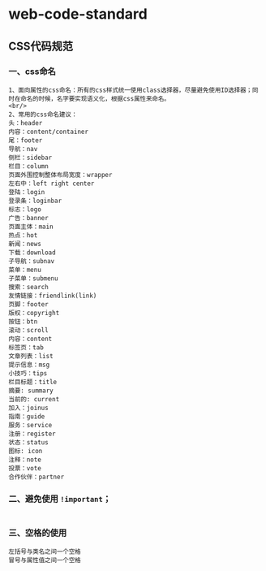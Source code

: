 # web-code-standard
## CSS代码规范
### 一、css命名<br/>
    1、面向属性的css命名：所有的css样式统一使用class选择器，尽量避免使用ID选择器；同时在命名的时候，名字要实现语义化，根据css属性来命名。
    <br/>
    2、常用的css命名建议：
    头：header
    内容：content/container
    尾：footer
    导航：nav
    侧栏：sidebar
    栏目：column
    页面外围控制整体布局宽度：wrapper
    左右中：left right center
    登陆：login
    登录条：loginbar
    标志：logo
    广告：banner
    页面主体：main
    热点：hot
    新闻：news
    下载：download
    子导航：subnav
    菜单：menu
    子菜单：submenu
    搜索：search
    友情链接：friendlink(link)
    页脚：footer
    版权：copyright
    按钮：btn
    滚动：scroll
    内容：content
    标签页：tab
    文章列表：list
    提示信息：msg
    小技巧：tips
    栏目标题：title
    摘要: summary
    当前的: current
    加入：joinus
    指南：guide
    服务：service
    注册：register
    状态：status
    图标: icon
    注释：note
    投票：vote
    合作伙伴：partner
### 二、避免使用 `!important`；<br/><br/>
### 三、空格的使用
    左括号与类名之间一个空格
    冒号与属性值之间一个空格

